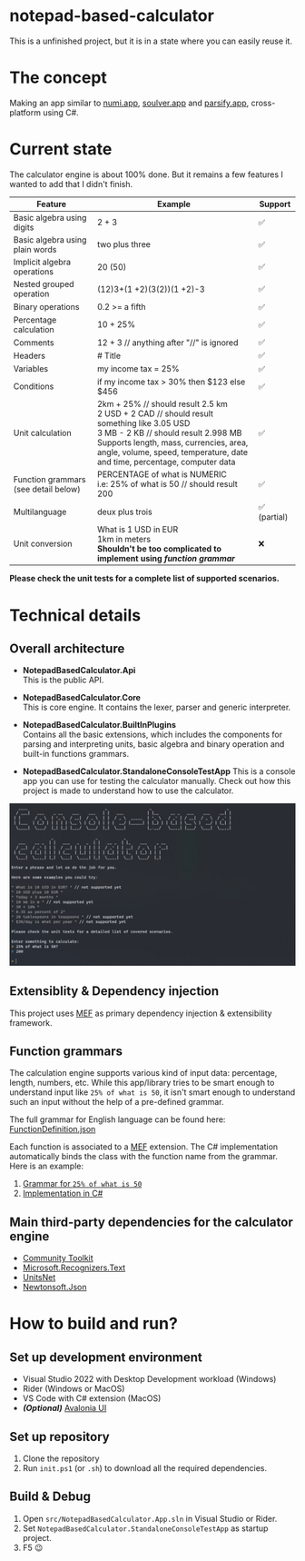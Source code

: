 # notepad-based-calculator

This is a unfinished project, but it is in a state where you can easily reuse it.

# The concept
Making an app similar to [numi.app](https://numi.app), [soulver.app](https://soulver.app) and [parsify.app](https://parsify.app), cross-platform using C#.

# Current state
The calculator engine is about 100% done. But it remains a few features I wanted to add that I didn't finish.

| Feature                                  | Example                                    | Support |
| ---------------------------------------- | ------------------------------------------ | ------- |
| Basic algebra using digits               | 2 + 3                                      | ✅      |
| Basic algebra using plain words          | two plus three                             | ✅      |
| Implicit algebra operations              | 20 (50)                                    | ✅      |
| Nested grouped operation                 | (12)3+(1 +2)(3(2))(1 +2)-3                 | ✅      |
| Binary operations                        | 0.2 >= a fifth                             | ✅      |
| Percentage calculation                   | 10 + 25%                                   | ✅      |
| Comments                                 | 12 + 3 // anything after "//" is ignored   | ✅      |
| Headers                                  | # Title                                    | ✅      |
| Variables                                | my income tax = 25%                        | ✅      |
| Conditions                               | if my income tax > 30% then $123 else $456 | ✅      |
| Unit calculation                         | 2km + 25% // should result 2.5 km<br>2 USD + 2 CAD // should result something like 3.05 USD<br>3 MB - 2 KB // should result 2.998 MB<br>Supports length, mass, currencies, area, angle, volume, speed, temperature, date and time, percentage, computer data          | ✅      |
| Function grammars (see detail below)    | PERCENTAGE of what is NUMERIC<br>i.e: 25% of what is 50 // should result 200 | ✅      |
| Multilanguage                            | deux plus trois | ✅ (partial)      |
| Unit conversion                          | What is 1 USD in EUR<br>1km in meters<br>**Shouldn't be too complicated to implement using _function grammar_** | ❌        |

**Please check the unit tests for a complete list of supported scenarios.**

# Technical details

## Overall architecture

* **NotepadBasedCalculator.Api**<br>
This is the public API.
* **NotepadBasedCalculator.Core**<br>
This is core engine. It contains the lexer, parser and generic interpreter.
* **NotepadBasedCalculator.BuiltInPlugins**<br>
Contains all the basic extensions, which includes the components for parsing and interpreting units, basic algebra and binary operation and built-in functions grammars.

* **NotepadBasedCalculator.StandaloneConsoleTestApp**
This is a console app you can use for testing the calculator manually. Check out how this project is made to understand how to use the calculator.

![Screenshot](screenshot.png)

## Extensiblity & Dependency injection

This project uses [MEF](https://learn.microsoft.com/en-us/dotnet/framework/mef/) as primary dependency injection & extensibility framework.

## Function grammars

The calculation engine supports various kind of input data: percentage, length, numbers, etc.
While this app/library tries to be smart enough to understand input like `25% of what is 50`, it isn't smart enough to understand such an input without the help of a pre-defined grammar.

The full grammar for English language can be found here: [FunctionDefinition.json](https://github.com/veler/notepad-based-calculator/blob/main/src/app/dev/NotepadBasedCalculator.BuiltInPlugins/Grammars/en-us/FunctionDefinition.json)

Each function is associated to a [MEF](https://learn.microsoft.com/en-us/dotnet/framework/mef/) extension. The C# implementation automatically binds the class with the function name from the grammar. Here is an example:
1. [Grammar for `25% of what is 50`](https://github.com/veler/notepad-based-calculator/blob/84c8842b1f15572c9f27608f0c09c0e059a17017/src/app/dev/NotepadBasedCalculator.BuiltInPlugins/Grammars/en-us/FunctionDefinition.json#L25-L33)
2. [Implementation in C#](https://github.com/veler/notepad-based-calculator/blob/84c8842b1f15572c9f27608f0c09c0e059a17017/src/app/dev/NotepadBasedCalculator.BuiltInPlugins/Functions/Percentage/IsPercentOfWhatInterpreter.cs#L3-L51)

## Main third-party dependencies for the calculator engine
- [Community Toolkit](https://github.com/CommunityToolkit/dotnet)
- [Microsoft.Recognizers.Text](https://github.com/microsoft/Recognizers-Text)
- [UnitsNet](https://github.com/angularsen/UnitsNet)
- [Newtonsoft.Json](https://www.newtonsoft.com/json)

# How to build and run?

## Set up development environment
- Visual Studio 2022 with Desktop Development workload (Windows)
- Rider (Windows or MacOS)
- VS Code with C# extension (MacOS)
- _**(Optional)**_ [Avalonia UI](https://docs.avaloniaui.net/docs/getting-started)

## Set up repository
1. Clone the repository
2. Run `init.ps1` (or `.sh`) to download all the required dependencies.

## Build & Debug
1. Open `src/NotepadBasedCalculator.App.sln` in Visual Studio or Rider.
2. Set `NotepadBasedCalculator.StandaloneConsoleTestApp` as startup project.
3. F5 😉